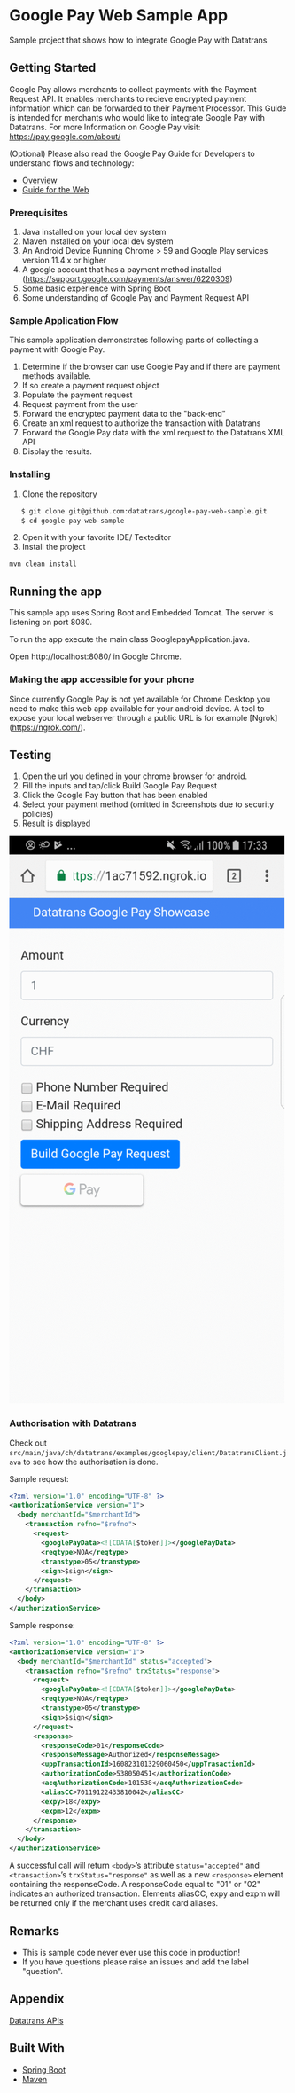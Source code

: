 # Google Pay Web Sample App
Sample project that shows how to integrate Google Pay with Datatrans

## Getting Started

Google Pay allows merchants to collect payments with the Payment Request API. It enables merchants to recieve encrypted payment information which can be forwarded to their Payment Processor. This Guide is intended for merchants who would like to integrate Google Pay with Datatrans. For more Information on Google Pay visit: https://pay.google.com/about/

(Optional) Please also read the Google Pay Guide for Developers to understand flows and technology: 
- [Overview](https://developers.google.com/pay/api/)
- [Guide for the Web](https://developers.google.com/pay/api/web/setup)

### Prerequisites

1. Java installed on your local dev system
2. Maven installed on your local dev system
3. An Android Device Running Chrome > 59 and Google Play services version 11.4.x or higher
4. A google account that has a payment method installed (https://support.google.com/payments/answer/6220309)
5. Some basic experience with Spring Boot
6. Some understanding of Google Pay and Payment Request API

### Sample Application Flow

This sample application demonstrates following parts of collecting a payment with Google Pay. 

1. Determine if the browser can use Google Pay and if there are payment methods available.
2. If so create a payment request object
3. Populate the payment request
4. Request payment from the user
5. Forward the encrypted payment data to the "back-end"
6. Create an xml request to authorize the transaction with Datatrans
7. Forward the Google Pay data with the xml request to the Datatrans XML API
8. Display the results. 

### Installing

1. Clone the repository
 ```zsh
    $ git clone git@github.com:datatrans/google-pay-web-sample.git
    $ cd google-pay-web-sample
```
2. Open it with your favorite IDE/ Texteditor
3. Install the project

```
mvn clean install
```

## Running the app
This sample app uses Spring Boot and Embedded Tomcat. The server is listening on port 8080. 

To run the app execute the main class GooglepayApplication.java. 

Open http://localhost:8080/ in Google Chrome.

### Making the app accessible for your phone

Since currently Google Pay is not yet available for Chrome Desktop you need to make this web app available for your android device. A tool to expose your local webserver through a public URL is for example [Ngrok] (https://ngrok.com/). 

## Testing

1. Open the url you defined in your chrome browser for android.
2. Fill the inputs and tap/click Build Google Pay Request
3. Click the Google Pay button that has been enabled
4. Select your payment method (omitted in Screenshots due to security policies)
5. Result is displayed

![Sample Screenshots](doc/sample.gif)

### Authorisation with Datatrans
Check out `src/main/java/ch/datatrans/examples/googlepay/client/DatatransClient.java` to see how the authorisation is done.

Sample request:

```XML
<?xml version="1.0" encoding="UTF-8" ?>
<authorizationService version="1">
  <body merchantId="$merchantId">
    <transaction refno="$refno">
      <request>
        <googlePayData><![CDATA[$token]]></googlePayData>
        <reqtype>NOA</reqtype>
        <transtype>05</transtype>
        <sign>$sign</sign>
      </request>
    </transaction>
  </body>
</authorizationService>
```

Sample response:

```XML
<?xml version="1.0" encoding="UTF-8" ?>
<authorizationService version="1">
  <body merchantId="$merchantId" status="accepted">
    <transaction refno="$refno" trxStatus="response">
      <request>
        <googlePayData><![CDATA[$token]]></googlePayData>
        <reqtype>NOA</reqtype>
        <transtype>05</transtype>
        <sign>$sign</sign>
      </request>
      <response>
        <responseCode>01</responseCode>
        <responseMessage>Authorized</responseMessage>
        <uppTransactionId>160823101329060450</uppTrasactionId>
        <authorizationCode>538050451</authorizationCode>
        <acqAuthorizationCode>101538</acqAuthorizationCode>
        <aliasCC>70119122433810042</aliasCC>
        <expy>18</expy>
        <expm>12</expm>
      </response>
    </transaction>
  </body>
</authorizationService>
```

A successful call will return `<body>`’s attribute `status="accepted"` and `<transaction>`’s `trxStatus="response"` as 
well as a new `<response>` element containing the responseCode. A responseCode equal to "01" or "02" indicates
an authorized transaction. Elements aliasCC, expy and expm will be returned only if the merchant uses credit card aliases.

## Remarks
- This is sample code never ever use this code in production! 
- If you have questions please raise an issues and add the label "question".


## Appendix 
[Datatrans APIs](https://www.datatrans.ch/en/technology_apis/technical-documentation)

## Built With

* [Spring Boot ](https://projects.spring.io/spring-boot/) 
* [Maven](https://maven.apache.org/) 
